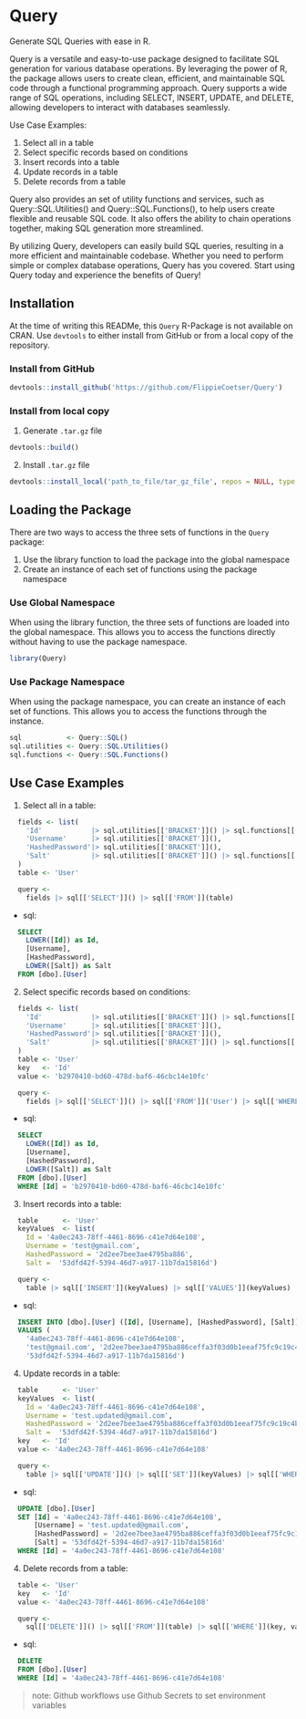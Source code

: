 # Query

Generate SQL Queries with ease in R.

Query is a versatile and easy-to-use package designed to facilitate SQL generation for various database operations. By leveraging the power of R, the package allows users to create clean, efficient, and maintainable SQL code through a functional programming approach. Query supports a wide range of SQL operations, including SELECT, INSERT, UPDATE, and DELETE, allowing developers to interact with databases seamlessly.

Use Case Examples:

1. Select all in a table
2. Select specific records based on conditions
3. Insert records into a table
4. Update records in a table
5. Delete records from a table

Query also provides an set of utility functions and services, such as Query::SQL.Utilities() and Query::SQL.Functions(), to help users create flexible and reusable SQL code. It also offers the ability to chain operations together, making SQL generation more streamlined.

By utilizing Query, developers can easily build SQL queries, resulting in a more efficient and maintainable codebase. Whether you need to perform simple or complex database operations, Query has you covered. Start using Query today and experience the benefits of Query!

## Installation

At the time of writing this READMe, this `Query` R-Package is not available on CRAN. Use `devtools` to either install from GitHub or from a local copy of the repository.

### Install from GitHub

```r
devtools::install_github('https://github.com/FlippieCoetser/Query')
```

### Install from local copy

1. Generate `.tar.gz` file

```r
devtools::build()
```

2. Install `.tar.gz` file

```r
devtools::install_local('path_to_file/tar_gz_file', repos = NULL, type = 'source')
```

## Loading the Package

There are two ways to access the three sets of functions in the `Query` package:

1. Use the library function to load the package into the global namespace
2. Create an instance of each set of functions using the package namespace

### Use Global Namespace

When using the library function, the three sets of functions are loaded into the global namespace. This allows you to access the functions directly without having to use the package namespace.

```r
library(Query)
```

### Use Package Namespace

When using the package namespace, you can create an instance of each set of functions. This allows you to access the functions through the instance.

```r
sql           <- Query::SQL()
sql.utilities <- Query::SQL.Utilities()
sql.functions <- Query::SQL.Functions()
```

## Use Case Examples

1. Select all in a table:

```r
  fields <- list(
    'Id'            |> sql.utilities[['BRACKET']]() |> sql.functions[['LOWER']]('Id'),
    'Username'      |> sql.utilities[['BRACKET']](),
    'HashedPassword'|> sql.utilities[['BRACKET']](),
    'Salt'          |> sql.utilities[['BRACKET']]() |> sql.functions[['LOWER']]('Salt')
  )
  table <- 'User'

  query <-
    fields |> sql[['SELECT']]() |> sql[['FROM']](table)
```

- sql:

```sql
  SELECT
    LOWER([Id]) as Id,
    [Username],
    [HashedPassword],
    LOWER([Salt]) as Salt
  FROM [dbo].[User]
```

2.  Select specific records based on conditions:

```r
  fields <- list(
    'Id'            |> sql.utilities[['BRACKET']]() |> sql.functions[['LOWER']]('Id'),
    'Username'      |> sql.utilities[['BRACKET']](),
    'HashedPassword'|> sql.utilities[['BRACKET']](),
    'Salt'          |> sql.utilities[['BRACKET']]() |> sql.functions[['LOWER']]('Salt')
  )
  table <- 'User'
  key   <- 'Id'
  value <- 'b2970410-bd60-478d-baf6-46cbc14e10fc'

  query <-
    fields |> sql[['SELECT']]() |> sql[['FROM']]('User') |> sql[['WHERE']](key, value)
```

- sql:

```sql
  SELECT
    LOWER([Id]) as Id,
    [Username],
    [HashedPassword],
    LOWER([Salt]) as Salt
  FROM [dbo].[User]
  WHERE [Id] = 'b2970410-bd60-478d-baf6-46cbc14e10fc'
```

3. Insert records into a table:

```r
  table      <- 'User'
  keyValues  <- list(
    Id = '4a0ec243-78ff-4461-8696-c41e7d64e108',
    Username = 'test@gmail.com',
    HashedPassword = '2d2ee7bee3ae4795ba886',
    Salt =  '53dfd42f-5394-46d7-a917-11b7da15816d')

  query <-
    table |> sql[['INSERT']](keyValues) |> sql[['VALUES']](keyValues)
```

- sql:

```sql
  INSERT INTO [dbo].[User] ([Id], [Username], [HashedPassword], [Salt])
  VALUES (
    '4a0ec243-78ff-4461-8696-c41e7d64e108',
    'test@gmail.com', '2d2ee7bee3ae4795ba886ceffa3f03d0b1eeaf75fc9c19c4b22c06956e2d6d54a5a6b798a70758f6aae5918bbc42d91b44cd1ea2f6a445669cc3a5acc852f255',
    '53dfd42f-5394-46d7-a917-11b7da15816d')
```

4. Update records in a table:

```r
  table      <- 'User'
  keyValues  <- list(
    Id = '4a0ec243-78ff-4461-8696-c41e7d64e108',
    Username = 'test.updated@gmail.com',
    HashedPassword = '2d2ee7bee3ae4795ba886ceffa3f03d0b1eeaf75fc9c19c4b22c06956e2d6d54a5a6b798a70758f6aae5918bbc42d91b44cd1ea2f6a445669cc3a5acc852f255',
    Salt =  '53dfd42f-5394-46d7-a917-11b7da15816d')
  key   <- 'Id'
  value <- '4a0ec243-78ff-4461-8696-c41e7d64e108'

  query <-
    table |> sql[['UPDATE']]() |> sql[['SET']](keyValues) |> sql[['WHERE']](key, value)
```

- sql:

```sql
  UPDATE [dbo].[User]
  SET [Id] = '4a0ec243-78ff-4461-8696-c41e7d64e108',
      [Username] = 'test.updated@gmail.com',
      [HashedPassword] = '2d2ee7bee3ae4795ba886ceffa3f03d0b1eeaf75fc9c19c4b22c06956e2d6d54a5a6b798a70758f6aae5918bbc42d91b44cd1ea2f6a445669cc3a5acc852f255',
      [Salt] = '53dfd42f-5394-46d7-a917-11b7da15816d'
  WHERE [Id] = '4a0ec243-78ff-4461-8696-c41e7d64e108'
```

4. Delete records from a table:

```r
  table <- 'User'
  key   <- 'Id'
  value <- '4a0ec243-78ff-4461-8696-c41e7d64e108'

  query <-
    sql[['DELETE']]() |> sql[['FROM']](table) |> sql[['WHERE']](key, value)
```

- sql:

```sql
  DELETE
  FROM [dbo].[User]
  WHERE [Id] = '4a0ec243-78ff-4461-8696-c41e7d64e108'
```

> note: Github workflows use Github Secrets to set environment variables

